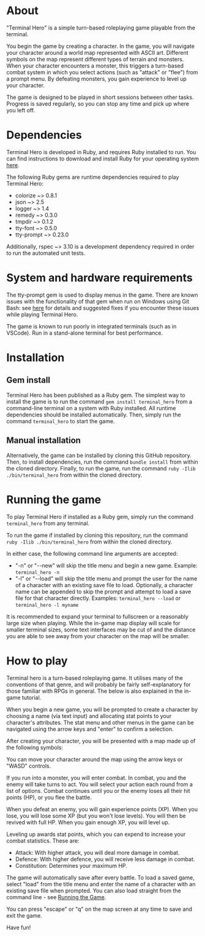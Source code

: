 # About

"Terminal Hero" is a simple turn-based roleplaying game playable from the terminal.

You begin the game by creating a character. In the game, you will navigate your character around a world map represented with ASCII art. Different symbols on the map represent different types of terrain and monsters. When your character encounters a monster, this triggers a turn-based combat system in which you select actions (such as "attack" or "flee") from a prompt menu. By defeating monsters, you gain experience to level up your character.

The game is designed to be played in short sessions between other tasks. Progress is saved regularly, so you can stop any time and pick up where you left off.

# Dependencies

Terminal Hero is developed in Ruby, and requires Ruby installed to run. You can find instructions to download and install Ruby for your operating system [here](https://www.ruby-lang.org/en/downloads/). 

The following Ruby gems are runtime dependencies required to play Terminal Hero:

- colorize ~> 0.8.1
- json ~> 2.5
- logger ~> 1.4
- remedy ~> 0.3.0
- tmpdir ~> 0.1.2
- tty-font ~> 0.5.0
- tty-prompt ~> 0.23.0

Additionally, rspec ~> 3.10 is a development dependency required in order to run the automated unit tests.

# System and hardware requirements

The tty-prompt gem is used to display menus in the game. There are known issues with the functionality of that gem when run on Windows using Git Bash: see [here](https://github.com/piotrmurach/tty-prompt#windows-support) for details and suggested fixes if you encounter these issues while playing Terminal Hero.

The game is known to run poorly in integrated terminals (such as in VSCode). Run in a stand-alone terminal for best performance.

# Installation

## Gem install

Terminal Hero has been published as a Ruby gem. The simplest way to install the game is to run the command `gem install terminal_hero` from a command-line terminal on a system with Ruby installed. All runtime dependencies should be installed automatically. Then, simply run the command `terminal_hero` to start the game.

## Manual installation

Alternatively, the game can be installed by cloning this GitHub repository. Then, to install dependencies, run the command `bundle install` from within the cloned directory. Finally, to run the game, run the command `ruby -Ilib ./bin/terminal_hero` from within the cloned directory.

# Running the game

To play Terminal Hero if installed as a Ruby gem, simply run the command `terminal_hero` from any terminal.

To run the game if installed by cloning this repository, run the command `ruby -Ilib ./bin/terminal_hero` from within the cloned directory.

In either case, the following command line arguments are accepted:

- "-n" or "--new" will skip the title menu and begin a new game. Example: `terminal_hero -n`
- "-l" or "--load" will skip the title menu and prompt the user for the name of a character with an existing save file to load. Optionally, a character name can be appended to skip the prompt and attempt to load a save file for that character directly. Examples: `terminal_hero --load` or `terminal_hero -l myname`

It is recommended to expand your terminal to fullscreen or a reasonably large size when playing. While the in-game map display will scale for smaller terminal sizes, some text interfaces may be cut of and the distance you are able to see away from your character on the map will be smaller.

# How to play

Terminal hero is a turn-based roleplaying game. It utilises many of the conventions of that genre, and will probably be fairly self-explanatory for those familiar with RPGs in general. The below is also explained in the in-game tutorial.

When you begin a new game, you will be prompted to create a character by choosing a name (via text input) and allocating stat points to your character's attributes. The stat menu and other menus in the game can be navigated using the arrow keys and "enter" to confirm a selection.

After creating your character, you will be presented with a map made up of the following symbols:

You can move your character around the map using the arrow keys or "WASD" controls. 

If you run into a monster, you will enter combat. In combat, you and the enemy will take turns to act. You will select your action each round from a list of options. Combat continues until you or the enemy loses all their hit points (HP), or you flee the battle.

When you defeat an enemy, you will gain experience points (XP). When you lose, you will lose some XP (but you won't lose levels). You will then be revived with full HP. When you gain enough XP, you will level up.

Leveling up awards stat points, which you can expend to increase your combat statistics. These are:

- Attack: With higher attack, you will deal more damage in combat.
- Defence: With higher defence, you will receive less damage in combat.
- Constitution: Determines your maximum HP.

The game will automatically save after every battle. To load a saved game, select "load" from the title menu and enter the name of a character with an existing save file when prompted. You can also load straight from the command line - see [Running the Game](#running-the-game).

You can press "escape" or "q" on the map screen at any time to save and exit the game.

Have fun!
